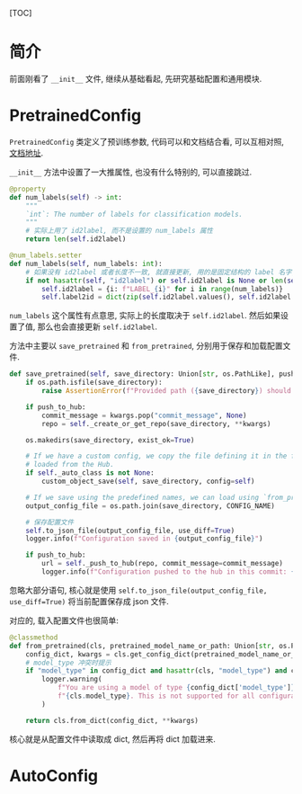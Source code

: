 [TOC]

# 简介

前面刚看了 `__init__` 文件, 继续从基础看起, 先研究基础配置和通用模块.

# PretrainedConfig

`PretrainedConfig` 类定义了预训练参数, 代码可以和文档结合看, 可以互相对照,
[文档地址](https://huggingface.co/docs/transformers/main_classes/configuration).

`__init__` 方法中设置了一大推属性, 也没有什么特别的, 可以直接跳过.

```python
@property
def num_labels(self) -> int:
    """
    `int`: The number of labels for classification models.
    """
    # 实际上用了 id2label, 而不是设置的 num_labels 属性
    return len(self.id2label)

@num_labels.setter
def num_labels(self, num_labels: int):
    # 如果没有 id2label 或者长度不一致, 就直接更新, 用的是固定结构的 label 名字, 从 0 开始的 LABEL_0
    if not hasattr(self, "id2label") or self.id2label is None or len(self.id2label) != num_labels:
        self.id2label = {i: f"LABEL_{i}" for i in range(num_labels)}
        self.label2id = dict(zip(self.id2label.values(), self.id2label.keys()))
```

`num_labels` 这个属性有点意思, 实际上的长度取决于 `self.id2label`. 然后如果设置了值, 那么也会直接更新 `self.id2label`.

方法中主要以 `save_pretrained` 和 `from_pretrained`, 分别用于保存和加载配置文件.

```python
def save_pretrained(self, save_directory: Union[str, os.PathLike], push_to_hub: bool = False, **kwargs):
    if os.path.isfile(save_directory):
        raise AssertionError(f"Provided path ({save_directory}) should be a directory, not a file")

    if push_to_hub:
        commit_message = kwargs.pop("commit_message", None)
        repo = self._create_or_get_repo(save_directory, **kwargs)

    os.makedirs(save_directory, exist_ok=True)

    # If we have a custom config, we copy the file defining it in the folder and set the attributes so it can be
    # loaded from the Hub.
    if self._auto_class is not None:
        custom_object_save(self, save_directory, config=self)

    # If we save using the predefined names, we can load using `from_pretrained`
    output_config_file = os.path.join(save_directory, CONFIG_NAME)

    # 保存配置文件
    self.to_json_file(output_config_file, use_diff=True)
    logger.info(f"Configuration saved in {output_config_file}")

    if push_to_hub:
        url = self._push_to_hub(repo, commit_message=commit_message)
        logger.info(f"Configuration pushed to the hub in this commit: {url}")
```

忽略大部分语句, 核心就是使用 `self.to_json_file(output_config_file, use_diff=True)` 将当前配置保存成 json 文件.

对应的, 载入配置文件也很简单:

```python
@classmethod
def from_pretrained(cls, pretrained_model_name_or_path: Union[str, os.PathLike], **kwargs) -> "PretrainedConfig":
    config_dict, kwargs = cls.get_config_dict(pretrained_model_name_or_path, **kwargs)
    # model_type 冲突时提示
    if "model_type" in config_dict and hasattr(cls, "model_type") and config_dict["model_type"] != cls.model_type:
        logger.warning(
            f"You are using a model of type {config_dict['model_type']} to instantiate a model of type "
            f"{cls.model_type}. This is not supported for all configurations of models and can yield errors."
        )

    return cls.from_dict(config_dict, **kwargs)
```

核心就是从配置文件中读取成 dict, 然后再将 dict 加载进来.

# AutoConfig
